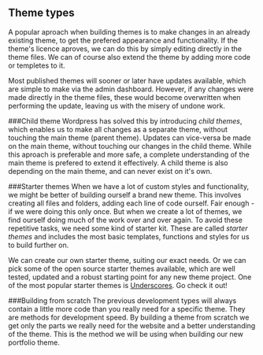 ## Theme types

A popular aproach when building themes is to make changes in an already existing theme, to get the prefered appearance and functionality. If the theme's licence aproves, we can do this by simply editing directly in the theme files. We can of course also extend the theme by adding more code or templetes to it.

Most published themes will sooner or later have updates available, which are simple to make via the admin dashboard. However, if any changes were made directly in the theme files, these would become overwritten when performing the update, leaving us with the misery of undone work.

###Child theme
Wordpress has solved this by introducing *child themes*, which enables us to make all changes as a separate theme, without touching the main theme (parent theme). Updates can vice-versa be made on the main theme, without touching our changes in the child theme. While this aproach is preferable and more safe, a complete understanding of the main theme is prefered to extend it effectively. A child theme is also depending on the main theme, and can never exist on it's own.

###Starter themes
When we have a lot of custom styles and functionality, we might be better of building ourself a brand new theme. This involves creating all files and folders, adding each line of code ourself. Fair enough - if we were doing this only once. But when we create a lot of themes, we find ourself doing much of the work over and over again. To avoid these repetitive tasks, we need some kind of starter kit. These are called *starter themes* and includes the most basic templates, functions and styles for us to build further on.

We can create our own starter theme, suiting our exact needs. Or we can pick some of the open source starter themes available, which are well tested, updated and a robust starting point for any new theme project. One of the most popular starter themes is [Underscores](http://underscores.me/ "Underscores project"). Go check it out!

###Building from scratch
The previous development types will always contain a little more code than you really need for a specific theme. They are methods for development speed. By building a theme from scratch we get only the parts we really need for the website and a better understanding of the theme. This is the method we will be using when building our new portfolio theme.
